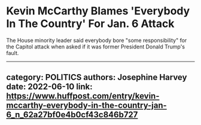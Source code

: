 # Kevin McCarthy Blames 'Everybody In The Country' For Jan. 6 Attack

The House minority leader said everybody bore "some responsibility" for the Capitol attack when asked if it was former President Donald Trump's fault.

---
category: POLITICS
authors: Josephine Harvey
date: 2022-06-10
link: https://www.huffpost.com/entry/kevin-mccarthy-everybody-in-the-country-jan-6_n_62a27bf0e4b0cf43c846b727
---
